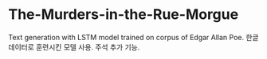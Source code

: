 # The-Murders-in-the-Rue-Morgue
Text generation with LSTM model trained on corpus of Edgar Allan Poe.
한글 데이터로 훈련시킨 모델 사용. 주석 추가 기능.

